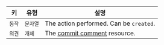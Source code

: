 | 키    | 유형    | 설명                                                                       |
| ---- | ----- | ------------------------------------------------------------------------ |
| `동작` | `문자열` | The action performed. Can be `created`.                                  |
| `의견` | `개체`  | The [commit comment](/v3/repos/comments/#get-a-commit-comment) resource. |
